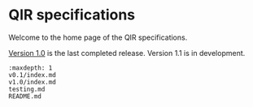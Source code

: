 # QIR specifications

Welcome to the home page of the QIR specifications.

[Version 1.0](v1.0/index) is the last completed release. Version 1.1 is in development.

```{toctree}
:maxdepth: 1
v0.1/index.md
v1.0/index.md
testing.md
README.md
```
